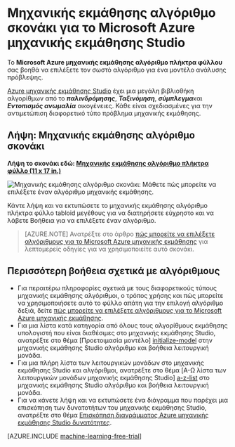<properties
    pageTitle="Πόρος εκμάθησης αλγόριθμο σκονάκι | Microsoft Azure"
    description="Μια εκτυπώσιμη μηχανικής εκμάθησης αλγόριθμο σκονάκι σας βοηθά να επιλέξετε τον σωστό αλγόριθμο για το μοντέλο πρόβλεψης στο Azure μηχανικής εκμάθησης Studio."
    keywords="ο αλγόριθμος σκονάκι, σκονάκι, μηχανικής εκμάθησης αλγόριθμου"
    services="machine-learning"
    documentationCenter=""
    authors="brohrer"
    manager="jhubbard"
    editor="cgronlun"/>

<tags
    ms.service="machine-learning"
    ms.workload="data-services"
    ms.tgt_pltfrm="na"
    ms.devlang="na"
    ms.topic="article"
    ms.date="08/09/2016"
    ms.author="brohrer;garye" />


# <a name="machine-learning-algorithm-cheat-sheet-for-microsoft-azure-machine-learning-studio"></a>Μηχανικής εκμάθησης αλγόριθμο σκονάκι για το Microsoft Azure μηχανικής εκμάθησης Studio

Το **Microsoft Azure μηχανικής εκμάθησης αλγόριθμο πλήκτρα φύλλου** σας βοηθά να επιλέξετε τον σωστό αλγόριθμο για ένα μοντέλο ανάλυσης πρόβλεψης.

[Azure μηχανικής εκμάθησης Studio](https://studio.azureml.net/) έχει μια μεγάλη βιβλιοθήκη αλγορίθμων από το ***παλινδρόμησης***, ***Ταξινόμηση***, ***σύμπλεγμα***και ***Εντοπισμός ανωμαλία*** οικογένειες. Κάθε είναι σχεδιασμένες για την αντιμετώπιση διαφορετικό τύπο πρόβλημα μηχανικής εκμάθησης.


## <a name="download-machine-learning-algorithm-cheat-sheet"></a>Λήψη: Μηχανικής εκμάθησης αλγόριθμο σκονάκι

**Λήψη το σκονάκι εδώ: [Μηχανικής εκμάθησης αλγόριθμο πλήκτρα φύλλο (11 x 17 in.)](http://download.microsoft.com/download/A/6/1/A613E11E-8F9C-424A-B99D-65344785C288/microsoft-machine-learning-algorithm-cheat-sheet-v6.pdf)**

![Μηχανικής εκμάθησης αλγόριθμο σκονάκι: Μάθετε πώς μπορείτε να επιλέξετε έναν αλγόριθμο μηχανικής εκμάθησης.][cheat-sheet]

[cheat-sheet]: ./media/machine-learning-algorithm-cheat-sheet/machine-learning-algorithm-cheat-sheet-small_v_0_6-01.png

Κάντε λήψη και να εκτυπώσετε το μηχανικής εκμάθησης αλγόριθμο πλήκτρα φύλλο tabloid μεγέθους για να διατηρήσετε εύχρηστο και να λάβετε Βοήθεια για να επιλέξετε έναν αλγόριθμο.

> [AZURE.NOTE] Ανατρέξτε στο άρθρο [πώς μπορείτε να επιλέξετε αλγόριθμους για το Microsoft Azure μηχανικής εκμάθησης](machine-learning-algorithm-choice.md) για λεπτομερείς οδηγίες για να χρησιμοποιείτε αυτό σκονάκι.

## <a name="more-help-with-algorithms"></a>Περισσότερη βοήθεια σχετικά με αλγόριθμους

* Για περαιτέρω πληροφορίες σχετικά με τους διαφορετικούς τύπους μηχανικής εκμάθησης αλγόριθμοι, ο τρόπος χρήσης και πώς μπορείτε να χρησιμοποιήσετε αυτό το φύλλο απάτη για την επιλογή αλγόριθμο δεξιά, δείτε [πώς μπορείτε να επιλέξετε αλγόριθμους για το Microsoft Azure μηχανικής εκμάθησης](machine-learning-algorithm-choice.md).
* Για μια λίστα κατά κατηγορία από όλους τους αλγορίθμους εκμάθησης υπολογιστή που είναι διαθέσιμες στο μηχανικής εκμάθησης Studio, ανατρέξτε στο θέμα [Προετοιμασία μοντέλο] [ initialize-model] στην μηχανικής εκμάθησης Studio αλγόριθμο και βοήθεια λειτουργική μονάδα.
* Για μια πλήρη λίστα των λειτουργικών μονάδων στο μηχανικής εκμάθησης Studio και αλγόριθμοι, ανατρέξτε στο θέμα [A-Ω λίστα των λειτουργικών μονάδων μηχανικής εκμάθησης Studio] [ a-z-list] στο μηχανικής εκμάθησης Studio αλγόριθμο και βοήθεια λειτουργική μονάδα.
* Για να κάνετε λήψη και να εκτυπώσετε ένα διάγραμμα που παρέχει μια επισκόπηση των δυνατοτήτων του μηχανικής εκμάθησης Studio, ανατρέξτε στο θέμα [Επισκόπηση διαγράμματος Azure μηχανικής εκμάθησης Studio δυνατότητες](machine-learning-studio-overview-diagram.md).


[AZURE.INCLUDE [machine-learning-free-trial](../../includes/machine-learning-free-trial.md)]

<!-- This needs to be updated based on the new Choosing and Algorithm article

## Notes and terminology definitions for the machine learning algorithm cheat sheet

* The suggestions offered in this algorithm cheat sheet are approximate rules-of-thumb. Some can be bent, and some can be flagrantly violated. This is intended to suggest a starting point. Don’t be afraid run a head-to-head competition between several algorithms on your data. There is simply no substitute for understanding the principles of each algorithm and understanding the system that generated your data.

* Every machine learning algorithm has its own style or *inductive bias*. For a specific problem, several algorithms may be appropriate and one algorithm may be a better fit than others. But knowing which will be the best fit beforehand is not always possible. In cases like these, several algorithms are listed together in the cheat sheet. An appropriate strategy would be to try one algorithm, and if the results are not yet satisfactory, try the others. Here’s an example from the [Cortana Intelligence Gallery](http://gallery.cortanaintelligence.com/) of an experiment that tries several algorithms against the same data and compares the results: [Compare Multi-class Classifiers: Letter recognition](http://gallery.cortanaintelligence.com/Details/a635502fc98b402a890efe21cec65b92).

* There are three main categories of machine learning: **supervised learning**, **unsupervised learning**, and **reinforcement learning**.

  * In **supervised learning**, each data point is labeled or associated with a category or value of interest.  An example of a categorical label is assigning an image as either a ‘cat’ or a ‘dog’.  An example of a value label is the sale price associated with a used car. The goal of supervised learning is to study many labeled examples like these, and then to be able to make predictions about future data points - for example, to identify new photos with the correct animal or to assign accurate sale prices to other used cars. This is a popular and useful type of machine learning. All of the modules in Azure Machine Learning are supervised learning algorithms except for [K-Means Clustering][k-means-clustering].

  * In **unsupervised learning**, data points have no labels associated with them. Instead, the goal of an unsupervised learning algorithm is to organize the data in some way or to describe its structure. This can mean grouping it into clusters, as K-means does, or finding different ways of looking at complex data so that it appears simpler.

  * In **reinforcement learning**, the algorithm gets to choose an action in response to each data point. It is a common approach in robotics, where the set of sensor readings at one point in time is a data point, and the algorithm must choose the robot’s next action. It's also a natural fit for Internet of Things applications. The learning algorithm also receives a reward signal a short time later, indicating how good the decision was. Based on this, the algorithm modifies its strategy in order to achieve the highest reward. Currently there are no reinforcement learning algorithm modules in Azure ML.

* **Bayesian methods** make the assumption of statistically independent data points. This means that the unmodeled variability in one data point is uncorrelated with others, that is, it can’t be predicted. For example, if the data being recorded is the number of minutes until the next subway train arrives, two measurements taken a day apart are statistically independent. However, two measurements taken a minute apart are not statistically independent - the value of one is highly predictive of the value of the other.

* **Boosted decision tree regression** takes advantage of feature overlap or interaction among features. That means that, in any given data point, the value of one feature is somewhat predictive of the value of another. For example, in daily high/low temperature data, knowing the low temperature for the day allows you to make a reasonable guess at the high. The information contained in the two features is somewhat redundant.

* Classifying data into more than two categories can be done by either using an inherently multi-class classifier, or by combining a set of two-class classifiers into an **ensemble**. In the ensemble approach, there is a separate two-class classifier for each class - each one separates the data into two categories:  “this class” and “not this class.” Then these classifiers vote on the correct assignment of the data point. This is the operational principle behind [One-vs-All Multiclass][one-vs-all-multiclass].

* Several methods, including logistic regression and the Bayes point machine, assume **linear class boundaries**, that is, that the boundaries between classes are approximately straight lines (or hyperplanes in the more general case). Often this is a characteristic of the data that you don’t know until after you’ve tried to separate it, but it’s something that typically can be learned by visualizing beforehand. If the class boundaries look very irregular, stick with decision trees, decision jungles, support vector machines, or neural networks.

* Neural networks can be used with categorical variables by creating a **dummy variable** for each category and setting it to 1 in cases where the category applies, 0 where it doesn’t.

-->

<!-- This is how you can add a link to the image in HTML. Don't know how to do this in markdown.
<a href="http://download.microsoft.com/download/A/6/1/A613E11E-8F9C-424A-B99D-65344785C288/microsoft-machine-learning-algorithm-cheat-sheet.pdf">
<img src="C:\Users\garye\azure-content-pr\articles\media\machine-learning-algorithm-cheat-sheet\cheat-sheet-small.png">
</a>
-->

<!-- Module References -->
[a-z-list]: https://msdn.microsoft.com/library/azure/dn906033.aspx
[initialize-model]: https://msdn.microsoft.com/library/azure/0c67013c-bfbc-428b-87f3-f552d8dd41f6/
[k-means-clustering]: https://msdn.microsoft.com/library/azure/5049a09b-bd90-4c4e-9b46-7c87e3a36810/
[one-vs-all-multiclass]: https://msdn.microsoft.com/library/azure/7191efae-b4b1-4d03-a6f8-7205f87be664/
